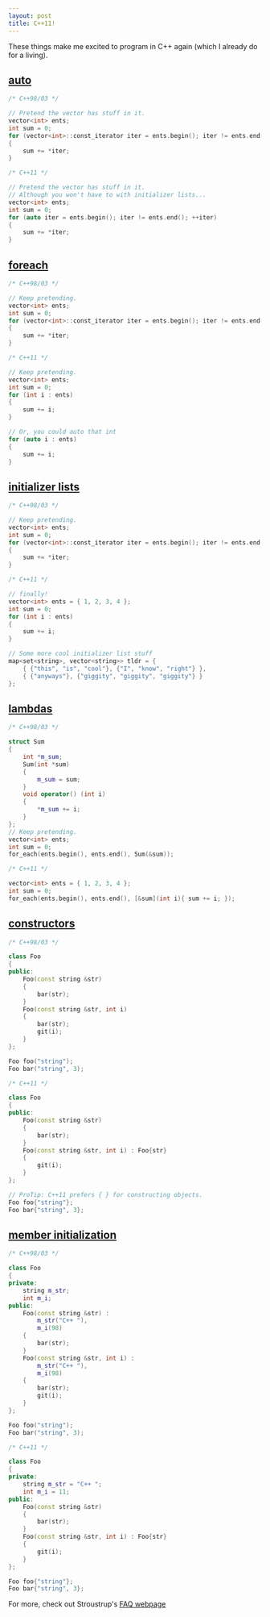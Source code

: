 ```yaml
---
layout: post
title: C++11!
---
```


These things make me excited to program in C++ again (which I already do for a living).

## [auto](http://www.stroustrup.com/C++11FAQ.html#auto)

```cpp
/* C++98/03 */

// Pretend the vector has stuff in it.
vector<int> ents;
int sum = 0;
for (vector<int>::const_iterator iter = ents.begin(); iter != ents.end(); ++iter)
{
    sum += *iter;
}

/* C++11 */

// Pretend the vector has stuff in it.
// Although you won't have to with initializer lists...
vector<int> ents;
int sum = 0;
for (auto iter = ents.begin(); iter != ents.end(); ++iter)
{
    sum += *iter;
}
```

## [foreach](http://www.stroustrup.com/C++11FAQ.html#for)

```cpp
/* C++98/03 */

// Keep pretending.
vector<int> ents;
int sum = 0;
for (vector<int>::const_iterator iter = ents.begin(); iter != ents.end(); ++iter)
{
    sum += *iter;
}

/* C++11 */

// Keep pretending.
vector<int> ents;
int sum = 0;
for (int i : ents)
{
    sum += i;
}

// Or, you could auto that int
for (auto i : ents)
{
    sum += i;
}
```

## [initializer lists](http://www.stroustrup.com/C++11FAQ.html#init-list)

```cpp
/* C++98/03 */

// Keep pretending.
vector<int> ents;
int sum = 0;
for (vector<int>::const_iterator iter = ents.begin(); iter != ents.end(); ++iter)
{
    sum += *iter;
}

/* C++11 */

// finally!
vector<int> ents = { 1, 2, 3, 4 };
int sum = 0;
for (int i : ents)
{
    sum += i;
}

// Some more cool initializer list stuff
map<set<string>, vector<string>> tldr = {
    { {"this", "is", "cool"}, {"I", "know", "right"} },
    { {"anyways"}, {"giggity", "giggity", "giggity"} }
};
```

## [lambdas](http://www.stroustrup.com/C++11FAQ.html#lambda)

```cpp
/* C++98/03 */

struct Sum
{
    int *m_sum;
    Sum(int *sum)
    {
        m_sum = sum;
    }
    void operator() (int i)
    {
        *m_sum += i;
    }
};
// Keep pretending.
vector<int> ents;
int sum = 0;
for_each(ents.begin(), ents.end(), Sum(&sum));

/* C++11 */

vector<int> ents = { 1, 2, 3, 4 };
int sum = 0;
for_each(ents.begin(), ents.end(), [&sum](int i){ sum += i; });
```

## [constructors](http://www.stroustrup.com/C++11FAQ.html#delegating-ctor)

```cpp
/* C++98/03 */

class Foo
{
public:
    Foo(const string &str)
    {
        bar(str);
    }
    Foo(const string &str, int i)
    {
        bar(str);
        git(i);
    }
};

Foo foo("string");
Foo bar("string", 3);

/* C++11 */

class Foo
{
public:
    Foo(const string &str)
    {
        bar(str);
    }
    Foo(const string &str, int i) : Foo{str}
    {
        git(i);
    }
};

// ProTip: C++11 prefers { } for constructing objects.
Foo foo{"string"};
Foo bar{"string", 3};
```

## [member initialization](http://www.stroustrup.com/C++11FAQ.html#member-init)

```cpp
/* C++98/03 */

class Foo
{
private:
    string m_str;
    int m_i;
public:
    Foo(const string &str) :
        m_str("C++ "),
        m_i(98)
    {
        bar(str);
    }
    Foo(const string &str, int i) :
        m_str("C++ "),
        m_i(98)
    {
        bar(str);
        git(i);
    }
};

Foo foo("string");
Foo bar("string", 3);

/* C++11 */

class Foo
{
private:
    string m_str = "C++ ";
    int m_i = 11;
public:
    Foo(const string &str)
    {
        bar(str);
    }
    Foo(const string &str, int i) : Foo{str}
    {
        git(i);
    }
};

Foo foo{"string"};
Foo bar{"string", 3};
```

For more, check out Stroustrup's [FAQ webpage](http://www.stroustrup.com/C++11FAQ.html)
